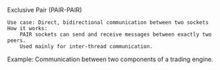 Exclusive Pair (PAIR-PAIR)

    Use case: Direct, bidirectional communication between two sockets
    How it works:
        PAIR sockets can send and receive messages between exactly two peers.
        Used mainly for inter-thread communication.

Example: Communication between two components of a trading engine.
